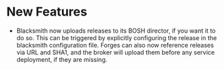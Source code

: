 # New Features

- Blacksmith now uploads releases to its BOSH director, if you
  want it to do so.  This can be triggered by explicitly
  configuring the release in the blacksmith configuration file.
  Forges can also now reference releases via URL and SHA1, and
  the broker will upload them before any service deployment, if
  they are missing.
